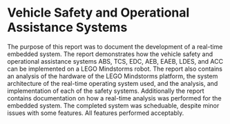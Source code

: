 Vehicle Safety and Operational Assistance Systems
========


The purpose of this report was to document the development of a real-time embedded system.
The report demonstrates how the vehicle safety and operational assistance systems ABS, TCS, EDC, AEB, EAEB, LDES, and ACC can be implemented on a LEGO Mindstorms robot. The report also contains an analysis of the hardware of the LEGO Mindstorms platform, the system architecture of the real-time operating system used, and the analysis, and implementation of each of the safety systems. Additionally the report contains documentation on how a real-time analysis was performed for the embedded system. The completed system was scheduable, despite minor issues with some features. All features performed acceptably.
